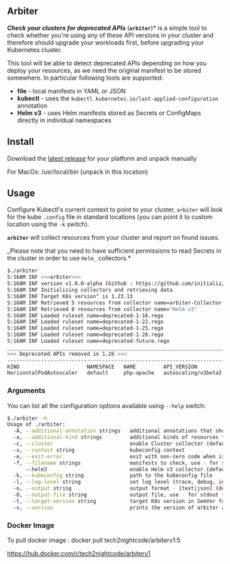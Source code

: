 ## Arbiter

**_Check your clusters for deprecated APIs_**
(**`arbiter`**)\* is a simple tool to check whether you're using
any of these API versions in your cluster and therefore should upgrade your
workloads first, before upgrading your Kubernetes cluster.

This tool will be able to detect deprecated APIs depending on how you deploy
your resources, as we need the original manifest to be stored somewhere. In
particular following tools are supported:

- **file** - local manifests in YAML or JSON
- **kubectl** - uses the `kubectl.kubernetes.io/last-applied-configuration` annotation
- **Helm v3** - uses Helm manifests stored as Secrets or ConfigMaps directly in individual namespaces

[1]: https://kubernetes.io/blog/2022/11/18/upcoming-changes-in-kubernetes-1-26

## Install

 Download the [latest release](https://github.com/initializ/arbiter/releases)
 for your platform and unpack manually
  
 For MacOs:
 /usr/local/bin (unpack in this location)

## Usage

Configure Kubectl's current context to point to your cluster, `arbiter` will
look for the kube `.config` file in standard locations (you can point it to custom
location using the `-k` switch).

**`arbiter`** will collect resources from your cluster and report on found issues.

_Please note that you need to have sufficient permissions to read Secrets in the
cluster in order to use `Helm_` collectors.\*

```sh
$./arbiter
5:16AM INF >>>arbiter<<<
5:16AM INF version v1.0.0-alpha (Github : https://github.com/initializ/arbiter)
5:16AM INF Initializing collectors and retrieving data
5:16AM INF Target K8s version^ is 1.23.13
5:16AM INF Retrieved 5 resources from collector name=arbiter-Collector
5:16AM INF Retrieved 0 resources from collector name="Helm v3"
5:16AM INF Loaded ruleset name=deprecated-1-16.rego
5:16AM INF Loaded ruleset name=deprecated-1-22.rego
5:16AM INF Loaded ruleset name=deprecated-1-25.rego
5:16AM INF Loaded ruleset name=deprecated-1-26.rego
5:16AM INF Loaded ruleset name=deprecated-future.rego
__________________________________________________________________________________________
>>> Deprecated APIs removed in 1.26 <<<
------------------------------------------------------------------------------------------
KIND                      NAMESPACE   NAME         API_VERSION           REPLACE_WITH (SINCE)
HorizontalPodAutoscaler   default     php-apache   autoscaling/v2beta2   autoscaling/v2 (1.23.0)
```

### Arguments

You can list all the configuration options available using `--help` switch:

```sh
$./arbiter -h
Usage of ./arbiter:
  -A, --additional-annotation strings   additional annotations that should be checked to determine the last applied config
  -a, --additional-kind strings         additional kinds of resources to report in Kind.version.group.com format
  -c, --cluster                         enable Cluster collector (default true)
  -x, --context string                  kubeconfig context
  -e, --exit-error                      exit with non-zero code when issues are found
  -f, --filename strings                manifests to check, use - for stdin
      --helm3                           enable Helm v3 collector (default true)
  -k, --kubeconfig string               path to the kubeconfig file
  -l, --log-level string                set log level (trace, debug, info, warn, error, fatal, panic, disabled) (default "info")
  -o, --output string                   output format - [text|json] (default "text")
  -O, --output-file string              output file, use - for stdout (default "-")
  -t, --target-version string           target K8s version in SemVer format (autodetected by default)
  -v, --version                         prints the version of arbiter and exits
```
### Docker Image

To pull docker image : docker pull tech2nightcode/arbiterv1:5

https://hub.docker.com/r/tech2nightcode/arbiterv1
